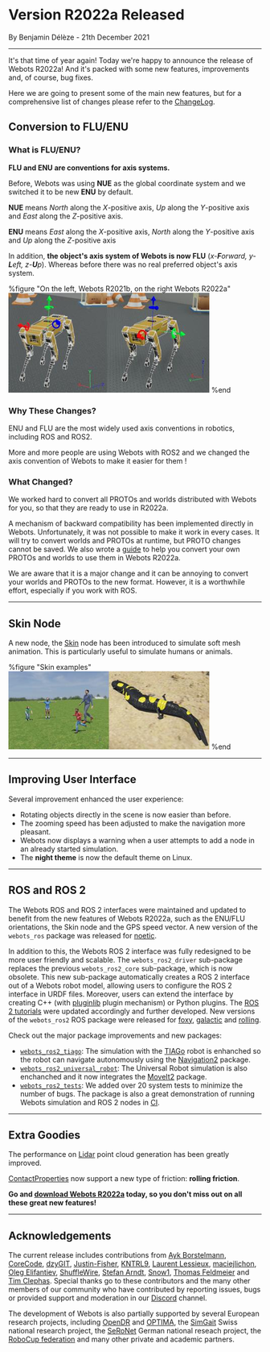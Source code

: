 # Version R2022a Released

<p id="publish-data">By Benjamin Délèze - 21th December 2021</p>

---

It's that time of year again! Today we're happy to announce the release of Webots R2022a!
And it's packed with some new features, improvements and, of course, bug fixes.

Here we are going to present some of the main new features, but for a comprehensive list of changes please refer to the [ChangeLog](../reference/changelog-r2022.md).


## Conversion to FLU/ENU

### What is FLU/ENU?

**FLU and ENU are conventions for axis systems.**

Before, Webots was using **NUE** as the global coordinate system and we switched it to be new **ENU** by default.

**NUE** means _North_ along the _X_-positive axis, _Up_ along the _Y_-positive axis and _East_ along the _Z_-positive axis.

**ENU** means _East_ along the _X_-positive axis, _North_ along the _Y_-positive axis and _Up_ along the _Z_-positive axis


In addition, **the object's axis system of Webots is now FLU** (_x-**F**orward, y-**L**eft, z-**U**p_). Whereas before there was no real preferred object's axis system.

%figure "On the left, Webots R2021b, on the right Webots R2022a"
![Axis illustration](images/flu-enu.thumbnail.jpg)
%end

### Why These Changes?

ENU and FLU are the most widely used axis conventions in robotics, including ROS and ROS2.

More and more people are using Webots with ROS2 and we changed the axis convention of Webots to make it easier for them !

### What Changed?

We worked hard to convert all PROTOs and worlds distributed with Webots for you, so that they are ready to use in R2022a.

A mechanism of backward compatibility has been implemented directly in Webots.
Unfortunately, it was not possible to make it work in every cases.
It will try to convert worlds and PROTOs at runtime, but PROTO changes cannot be saved.
We also wrote a [guide](https://cyberbotics.com/doc/guide/from-2021b-to-2022a) to help you convert your own PROTOs and worlds to use them in Webots R2022a.

We are aware that it is a major change and it can be annoying to convert your worlds and PROTOs to the new format.
However, it is a worthwhile effort, especially if you work with ROS.

---

## Skin Node

A new node, the [Skin](../reference/skin.md) node has been introduced to simulate soft mesh animation.
This is particularly useful to simulate humans or animals.

%figure "Skin examples"
![Skin examples](images/skin.thumbnail.jpg)
%end

---

## Improving User Interface

Several improvement enhanced the user experience:

  - Rotating objects directly in the scene is now easier than before.
  - The zooming speed has been adjusted to make the navigation more pleasant.
  - Webots now displays a warning when a user attempts to add a node in an already started simulation.
  - The **night theme** is now the default theme on Linux.

---

## ROS and ROS 2

The Webots ROS and ROS 2 interfaces were maintained and updated to benefit from the new features of Webots R2022a, such as the ENU/FLU orientations, the Skin node and the GPS speed vector.
A new version of the `webots_ros` package was released for [noetic](https://index.ros.org/p/webots_ros/#noetic).

In addition to this, the Webots ROS 2 interface was fully redesigned to be more user friendly and scalable.
The `webots_ros2_driver` sub-package replaces the previous `webots_ros2_core` sub-package, which is now obsolete.
This new sub-package automatically creates a ROS 2 interface out of a Webots robot model, allowing users to configure the ROS 2 interface in URDF files.
Moreover, users can extend the interface by creating C++ (with [pluginlib](https://github.com/ros/pluginlib/tree/ros2) plugin mechanism) or Python plugins.
The [ROS 2 tutorials](https://github.com/cyberbotics/webots_ros2/wiki/Tutorials) were updated accordingly and further developed.
New versions of the `webots_ros2` ROS package were released for [foxy](https://index.ros.org/p/webots_ros2/#foxy), [galactic](https://index.ros.org/p/webots_ros2/#galactic) and [rolling](https://index.ros.org/p/webots_ros2/#rolling).

Check out the major package improvements and new packages:
- [`webots_ros2_tiago`](https://github.com/cyberbotics/webots_ros2/tree/master/webots_ros2_tiago): The simulation with the [TIAGo](https://pal-robotics.com/robots/tiago/) robot is enhanched so the robot can navigate autonomously using the [Navigation2](https://navigation.ros.org/) package.
- [`webots_ros2_universal_robot`](https://github.com/cyberbotics/webots_ros2/tree/master/webots_ros2_universal_robot): The Universal Robot simulation is also enchanched and it now integrates the [MoveIt2](https://moveit.ros.org/) package.
- [`webots_ros2_tests`](https://github.com/cyberbotics/webots_ros2/tree/master/webots_ros2_tests): We added over 20 system tests to minimize the number of bugs. The package is also a great demonstration of running Webots simulation and ROS 2 nodes in [CI](https://en.wikipedia.org/wiki/Continuous_integration).

---

## Extra Goodies

The performance on [Lidar](../reference/lidar.md) point cloud generation has been greatly improved.

[ContactProperties](../reference/contactproperties.md) now support a new type of friction: **rolling friction**.

**Go and [download Webots R2022a](https://cyberbotics.com/#download) today, so you don't miss out on all these great new features!**

---

## Acknowledgements

The current release includes contributions from [Ayk Borstelmann](https://github.com/aykborstelmann), [CoreCode](https://github.com/core-code), [dzyGIT](https://github.com/dzywater), [Justin-Fisher](https://github.com/Justin-Fisher), [KNTRL9](https://github.com/KNTRL9), [Laurent Lessieux](https://github.com/llessieux), [maciejlichon](https://github.com/maciejlichon), [Oleg Elifantiev](https://github.com/Olegas), [ShuffleWire](https://github.com/ShuffleWire), [Stefan Arndt](https://github.com/stef264), [Snow1](https://github.com/lixk28), [Thomas Feldmeier](https://github.com/Thomas-Feldmeier) and [Tim Clephas](https://github.com/Timple).
Special thanks go to these contributors and the many other members of our community who have contributed by reporting issues, bugs or provided support and moderation in our [Discord](https://discord.com/invite/nTWbN9m) channel.

The development of Webots is also partially supported by several European research projects, including [OpenDR](https://opendr.eu) and [OPTIMA](https://optima-hpc.eu), the [SimGait](https://simgait.org) Swiss national research project, the [SeRoNet](https://www.seronet-projekt.de) German national reseach project, the [RoboCup federation](https://robocup.org) and many other private and academic partners.
